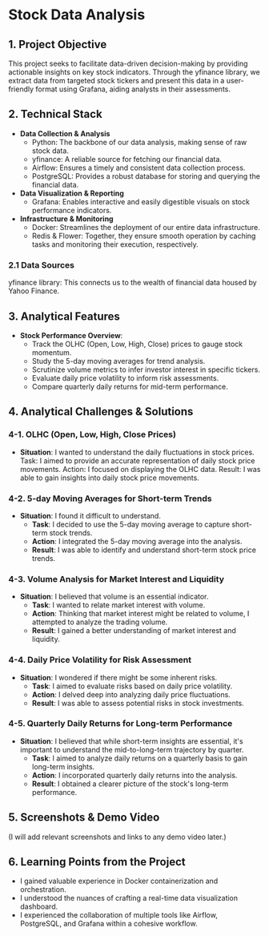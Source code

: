 # Stock Data Analysis

## 1. Project Objective

This project seeks to facilitate data-driven decision-making by providing actionable insights on key stock indicators. Through the yfinance library, we extract data from targeted stock tickers and present this data in a user-friendly format using Grafana, aiding analysts in their assessments.

## 2. Technical Stack

- **Data Collection & Analysis**
  - Python: The backbone of our data analysis, making sense of raw stock data.
  - yfinance: A reliable source for fetching our financial data.
  - Airflow: Ensures a timely and consistent data collection process.
  - PostgreSQL: Provides a robust database for storing and querying the financial data.
- **Data Visualization & Reporting**
  - Grafana: Enables interactive and easily digestible visuals on stock performance indicators.
- **Infrastructure & Monitoring**
  - Docker: Streamlines the deployment of our entire data infrastructure.
  - Redis & Flower: Together, they ensure smooth operation by caching tasks and monitoring their execution, respectively.

### 2.1 Data Sources

yfinance library: This connects us to the wealth of financial data housed by Yahoo Finance.

## 3. Analytical Features

- **Stock Performance Overview**:
  - Track the OLHC (Open, Low, High, Close) prices to gauge stock momentum.
  - Study the 5-day moving averages for trend analysis.
  - Scrutinize volume metrics to infer investor interest in specific tickers.
  - Evaluate daily price volatility to inform risk assessments.
  - Compare quarterly daily returns for mid-term performance.

## 4. Analytical Challenges & Solutions

### 4-1. OLHC (Open, Low, High, Close Prices)

- **Situation**: I wanted to understand the daily fluctuations in stock prices.
  Task: I aimed to provide an accurate representation of daily stock price movements.
  Action: I focused on displaying the OLHC data.
  Result: I was able to gain insights into daily stock price movements.

### 4-2. 5-day Moving Averages for Short-term Trends

- **Situation**: I found it difficult to understand.
  - **Task**: I decided to use the 5-day moving average to capture short-term stock trends.
  - **Action**: I integrated the 5-day moving average into the analysis.
  - **Result**: I was able to identify and understand short-term stock price trends.

### 4-3. Volume Analysis for Market Interest and Liquidity

- **Situation**: I believed that volume is an essential indicator.
  - **Task**: I wanted to relate market interest with volume.
  - **Action**: Thinking that market interest might be related to volume, I attempted to analyze the trading volume.
  - **Result**: I gained a better understanding of market interest and liquidity.

### 4-4. Daily Price Volatility for Risk Assessment

- **Situation**: I wondered if there might be some inherent risks.
  - **Task**: I aimed to evaluate risks based on daily price volatility.
  - **Action**: I delved deep into analyzing daily price fluctuations.
  - **Result**: I was able to assess potential risks in stock investments.

### 4-5. Quarterly Daily Returns for Long-term Performance

- **Situation**: I believed that while short-term insights are essential, it's important to understand the mid-to-long-term trajectory by quarter.
  - **Task**: I aimed to analyze daily returns on a quarterly basis to gain long-term insights.
  - **Action**: I incorporated quarterly daily returns into the analysis.
  - **Result**: I obtained a clearer picture of the stock's long-term performance.

## 5. Screenshots & Demo Video

(I will add relevant screenshots and links to any demo video later.)

## 6. Learning Points from the Project

- I gained valuable experience in Docker containerization and orchestration.
- I understood the nuances of crafting a real-time data visualization dashboard.
- I experienced the collaboration of multiple tools like Airflow, PostgreSQL, and Grafana within a cohesive workflow.
